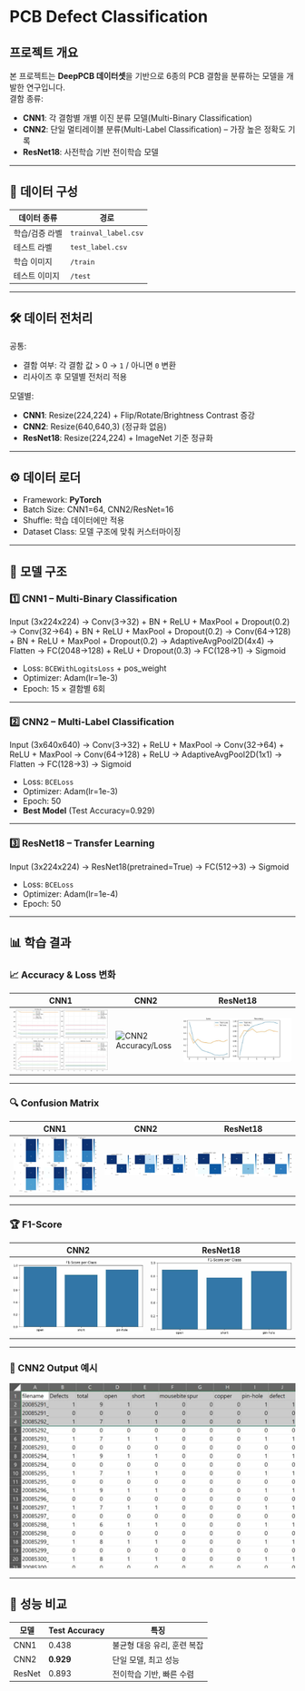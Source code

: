 # PCB Defect Classification

## 프로젝트 개요
본 프로젝트는 **DeepPCB 데이터셋**을 기반으로 6종의 PCB 결함을 분류하는 모델을 개발한 연구입니다.  
결함 종류:


- **CNN1**: 각 결함별 개별 이진 분류 모델(Multi-Binary Classification)  
- **CNN2**: 단일 멀티레이블 분류(Multi-Label Classification) – 가장 높은 정확도 기록  
- **ResNet18**: 사전학습 기반 전이학습 모델

---

## 📂 데이터 구성
| 데이터 종류       | 경로                |
|-------------------|--------------------|
| 학습/검증 라벨     | `trainval_label.csv` |
| 테스트 라벨       | `test_label.csv`     |
| 학습 이미지       | `/train`            |
| 테스트 이미지     | `/test`             |

---

## 🛠 데이터 전처리
공통:
- 결함 여부: 각 결함 값 > 0 → `1` / 아니면 `0` 변환
- 리사이즈 후 모델별 전처리 적용

모델별:
- **CNN1**: Resize(224,224) + Flip/Rotate/Brightness Contrast 증강
- **CNN2**: Resize(640,640,3) (정규화 없음)
- **ResNet18**: Resize(224,224) + ImageNet 기준 정규화

---

## ⚙ 데이터 로더
- Framework: **PyTorch**
- Batch Size: CNN1=64, CNN2/ResNet=16
- Shuffle: 학습 데이터에만 적용
- Dataset Class: 모델 구조에 맞춰 커스터마이징

---

## 🧠 모델 구조

### 1️⃣ CNN1 – Multi-Binary Classification
Input (3x224x224)
→ Conv(3→32) + BN + ReLU + MaxPool + Dropout(0.2)
→ Conv(32→64) + BN + ReLU + MaxPool + Dropout(0.2)
→ Conv(64→128) + BN + ReLU + MaxPool + Dropout(0.2)
→ AdaptiveAvgPool2D(4x4) → Flatten
→ FC(2048→128) + ReLU + Dropout(0.3)
→ FC(128→1) → Sigmoid
- Loss: `BCEWithLogitsLoss` + pos_weight  
- Optimizer: Adam(lr=1e-3)  
- Epoch: 15 × 결함별 6회

---

### 2️⃣ CNN2 – Multi-Label Classification
Input (3x640x640)
→ Conv(3→32) + ReLU + MaxPool
→ Conv(32→64) + ReLU + MaxPool
→ Conv(64→128) + ReLU
→ AdaptiveAvgPool2D(1x1) → Flatten
→ FC(128→3) → Sigmoid
- Loss: `BCELoss`  
- Optimizer: Adam(lr=1e-3)  
- Epoch: 50  
- **Best Model** (Test Accuracy=0.929)

---

### 3️⃣ ResNet18 – Transfer Learning
Input (3x224x224)
→ ResNet18(pretrained=True)
→ FC(512→3) → Sigmoid
- Loss: `BCELoss`  
- Optimizer: Adam(lr=1e-4)  
- Epoch: 50

---

## 📊 학습 결과

### 📈 Accuracy & Loss 변화
| CNN1 | CNN2 | ResNet18 |
|------|------|----------|
| ![CNN1 Accuracy/Loss](images/cnn1_acc_loss.png) | ![CNN2 Accuracy/Loss](images/cnn2_acc_loss.png) | ![ResNet Accuracy/Loss](images/resnet_acc_loss.png) |

---

### 🔍 Confusion Matrix
| CNN1 | CNN2 | ResNet18 |
|------|------|----------|
| ![CNN1 CM](images/cnn1_cm.png) | ![CNN2 CM](images/cnn2_cm.png) | ![ResNet CM](images/resnet_cm.png) |

---

### 🏆 F1-Score
| CNN2 | ResNet18 |
|------|----------|
| ![CNN2 F1](images/cnn2_f1.png) | ![ResNet F1](images/resnet_f1.png) |

---

### 🎯 CNN2 Output 예시
![CNN2 Output](images/cnn2_output.png)

---

## 📌 성능 비교
| 모델   | Test Accuracy | 특징 |
|--------|--------------|------|
| CNN1   | 0.438        | 불균형 대응 유리, 훈련 복잡 |
| CNN2   | **0.929**    | 단일 모델, 최고 성능 |
| ResNet | 0.893        | 전이학습 기반, 빠른 수렴 |


